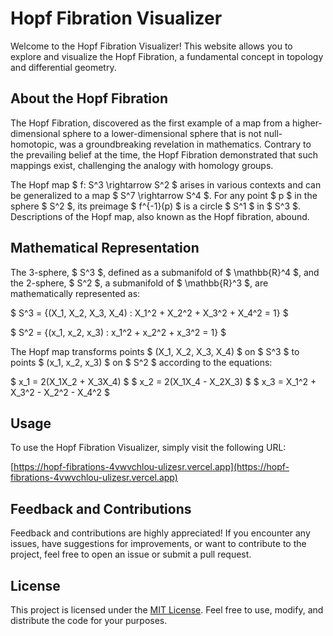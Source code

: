 # Hopf Fibration Visualizer

Welcome to the Hopf Fibration Visualizer! This website allows you to explore and visualize the Hopf Fibration, a fundamental concept in topology and differential geometry.

## About the Hopf Fibration

The Hopf Fibration, discovered as the first example of a map from a higher-dimensional sphere to a lower-dimensional sphere that is not null-homotopic, was a groundbreaking revelation in mathematics. Contrary to the prevailing belief at the time, the Hopf Fibration demonstrated that such mappings exist, challenging the analogy with homology groups.

The Hopf map $ f: S^3 \rightarrow S^2 $ arises in various contexts and can be generalized to a map $ S^7 \rightarrow S^4 $. For any point $ p $ in the sphere $ S^2 $, its preimage $ f^{-1}(p) $ is a circle $ S^1 $ in $ S^3 $. Descriptions of the Hopf map, also known as the Hopf fibration, abound.

## Mathematical Representation

The 3-sphere, $ S^3 $, defined as a submanifold of $ \mathbb{R}^4 $, and the 2-sphere, $ S^2 $, a submanifold of $ \mathbb{R}^3 $, are mathematically represented as:

$ S^3 = \{(X_1, X_2, X_3, X_4) : X_1^2 + X_2^2 + X_3^2 + X_4^2 = 1\} $

$ S^2 = \{(x_1, x_2, x_3) : x_1^2 + x_2^2 + x_3^2 = 1\} $

The Hopf map transforms points $ (X_1, X_2, X_3, X_4) $ on $ S^3 $ to points $ (x_1, x_2, x_3) $ on $ S^2 $ according to the equations:

$ x_1 = 2(X_1X_2 + X_3X_4) $
$ x_2 = 2(X_1X_4 - X_2X_3) $
$ x_3 = X_1^2 + X_3^2 - X_2^2 - X_4^2 $

## Usage

To use the Hopf Fibration Visualizer, simply visit the following URL:

[https://hopf-fibrations-4vwvchlou-ulizesr.vercel.app](https://hopf-fibrations-4vwvchlou-ulizesr.vercel.app)

## Feedback and Contributions

Feedback and contributions are highly appreciated! If you encounter any issues, have suggestions for improvements, or want to contribute to the project, feel free to open an issue or submit a pull request.

## License

This project is licensed under the [MIT License](LICENSE). Feel free to use, modify, and distribute the code for your purposes.